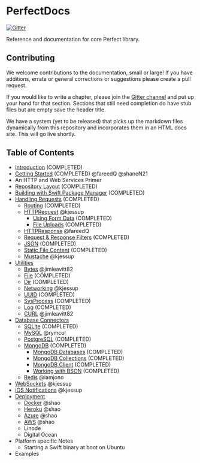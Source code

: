 # PerfectDocs

[![Gitter](https://badges.gitter.im/PerfectlySoft/PerfectDocs.svg)](https://gitter.im/PerfectlySoft/PerfectDocs?utm_source=badge&utm_medium=badge&utm_campaign=pr-badge)

Reference and documentation for core Perfect library.

## Contributing

We welcome contributions to the documentation, small or large! If you have additions, errata or general corrections or suggestions please create a pull request.

If you would like to write a chapter, please join the [Gitter channel](https://gitter.im/PerfectlySoft/PerfectDocs?utm_source=share-link&utm_medium=link&utm_campaign=share-link) and put up your hand for that section. Sections that still need completion do have stub files but are empty save the header title.

We have a system (yet to be released) that picks up the markdown files dynamically from this repository and incorporates them in an HTML docs site. This will go live shortly.

## Table of Contents

* [Introduction](https://github.com/PerfectlySoft/PerfectDocs/blob/master/guide/introduction.md) (COMPLETED)
* [Getting Started](https://github.com/PerfectlySoft/PerfectDocs/blob/master/guide/gettingStarted.md) (COMPLETED) @fareedQ @shaneN21
* An HTTP and Web Services Primer
* [Repository Layout](https://github.com/PerfectlySoft/PerfectDocs/blob/master/guide/repositoryLayout.md) (COMPLETED)
* [Building with Swift Package Manager](https://github.com/PerfectlySoft/PerfectDocs/blob/master/guide/buildingWithSPM.md) (COMPLETED)
* [Handling Requests](https://github.com/PerfectlySoft/PerfectDocs/blob/master/guide/handlingRequests.md) (COMPLETED)
	* [Routing](https://github.com/PerfectlySoft/PerfectDocs/blob/master/guide/routing.md) (COMPLETED)
	* [HTTPRequest](https://github.com/PerfectlySoft/PerfectDocs/blob/master/guide/HTTPRequest.md) @kjessup
	 	* [Using Form Data](https://github.com/PerfectlySoft/PerfectDocs/blob/master/guide/formData.md) (COMPLETED)
		* [File Uploads](https://github.com/PerfectlySoft/PerfectDocs/blob/master/guide/fileUploads.md) (COMPLETED)
	* [HTTPResponse](https://github.com/PerfectlySoft/PerfectDocs/blob/master/guide/HTTPResponse.md) @fareedQ
	* [Request &amp; Response Filters](https://github.com/PerfectlySoft/PerfectDocs/blob/master/guide/filters.md)  (COMPLETED)
	* [JSON](https://github.com/PerfectlySoft/PerfectDocs/blob/master/guide/JSON.md) (COMPLETED)
	* [Static File Content](https://github.com/PerfectlySoft/PerfectDocs/blob/master/guide/staticFileContent.md) (COMPLETED)
	* [Mustache](https://github.com/PerfectlySoft/PerfectDocs/blob/master/guide/mustache.md) @kjessup
* [Utilities](https://github.com/PerfectlySoft/PerfectDocs/blob/master/guide/utilities.md)
	* [Bytes](https://github.com/PerfectlySoft/PerfectDocs/blob/master/guide/bytes.md) @jimleavitt82
	* [File](https://github.com/PerfectlySoft/PerfectDocs/blob/master/guide/file.md) (COMPLETED)
	* [Dir](https://github.com/PerfectlySoft/PerfectDocs/blob/master/guide/dir.md) (COMPLETED)
	* [Networking](https://github.com/PerfectlySoft/PerfectDocs/blob/master/guide/net.md) @kjessup
	* [UUID](https://github.com/PerfectlySoft/PerfectDocs/blob/master/guide/UUID.md) (COMPLETED)
	* [SysProcess](https://github.com/PerfectlySoft/PerfectDocs/blob/master/guide/sysProcess.md) (COMPLETED)
	* [Log](https://github.com/PerfectlySoft/PerfectDocs/blob/master/guide/log.md) (COMPLETED)
	* [CURL](https://github.com/PerfectlySoft/PerfectDocs/blob/master/guide/cURL.md)  @jimleavitt82
* [Database Connectors](https://github.com/PerfectlySoft/PerfectDocs/blob/master/guide/databaseConnectors.md)
	* [SQLite](https://github.com/PerfectlySoft/PerfectDocs/blob/master/guide/SQLite.md) (COMPLETED)
	* [MySQL](https://github.com/PerfectlySoft/PerfectDocs/blob/master/guide/MySQL.md) @rymcol
	* [PostgreSQL](https://github.com/PerfectlySoft/PerfectDocs/blob/master/guide/PostgreSQL.md)  (COMPLETED)
	* [MongoDB](https://github.com/PerfectlySoft/PerfectDocs/blob/master/guide/MongoDB.md) (COMPLETED)
		* [MongoDB Databases](https://github.com/PerfectlySoft/PerfectDocs/blob/master/guide/MongoDB-Database.md) (COMPLETED)
		* [MongoDB Collections](https://github.com/PerfectlySoft/PerfectDocs/blob/master/guide/MongoDB-Collections.md) (COMPLETED)
		* [MongoDB Client](https://github.com/PerfectlySoft/PerfectDocs/blob/master/guide/MongoDB-Client.md) (COMPLETED)
		* [Working with BSON](https://github.com/PerfectlySoft/PerfectDocs/blob/master/guide/MongoDB-BSON.md) (COMPLETED)
	* [Redis](https://github.com/PerfectlySoft/PerfectDocs/blob/master/guide/Redis.md) @iamjono
* [WebSockets](https://github.com/PerfectlySoft/PerfectDocs/blob/master/guide/webSockets.md) @kjessup
* [iOS Notifications](https://github.com/PerfectlySoft/PerfectDocs/blob/master/guide/iOSNotifications.md) @kjessup
* [Deployment](https://github.com/PerfectlySoft/PerfectDocs/blob/master/guide/deployment.md)
	* [Docker](https://github.com/PerfectlySoft/PerfectDocs/blob/master/guide/docker.md) @shao
	* [Heroku](https://github.com/PerfectlySoft/PerfectDocs/blob/master/guide/heroku.md) @shao
	* [Azure](https://github.com/PerfectlySoft/PerfectDocs/blob/master/guide/azure.md) @shao
	* [AWS](https://github.com/PerfectlySoft/PerfectDocs/blob/master/guide/AWS.md) @shao
	* Linode
	* Digital Ocean
* Platform specific Notes
	* Starting a Swift binary at boot on Ubuntu
* Examples
